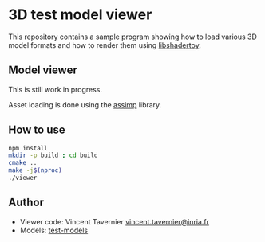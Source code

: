 # 3D test model viewer

This repository contains a sample program showing how to load various 3D model formats and
how to render them using [libshadertoy](https://gitlab.inria.fr/vtaverni/libshadertoy).

## Model viewer

This is still work in progress.

Asset loading is done using the [assimp](assimp/) library.

## How to use

```bash
npm install
mkdir -p build ; cd build
cmake ..
make -j$(nproc)
./viewer
```

## Author

* Viewer code: Vincent Tavernier <vincent.tavernier@inria.fr>
* Models: [test-models](https://gitlab.inria.fr/vtaverni/test-models)
